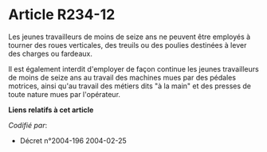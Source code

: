 # Article R234-12

Les jeunes travailleurs de moins de seize ans ne peuvent être employés à tourner des roues verticales, des treuils ou des
poulies destinées à lever des charges ou fardeaux.

Il est également interdit d'employer de façon continue les jeunes travailleurs de moins de seize ans au travail des machines
mues par des pédales motrices, ainsi qu'au travail des métiers dits "à la main" et des presses de toute nature mues par
l'opérateur.

**Liens relatifs à cet article**

_Codifié par_:

  - Décret n°2004-196 2004-02-25
